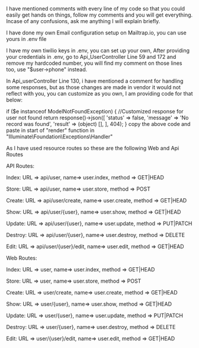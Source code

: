 I have mentioned comments with every line of my code so that you could easily get hands on things, follow my comments and you will get everything.
Incase of any confusions, ask me anything I will explain briefly.

I have done my own Email configuration setup on Mailtrap.io, you can use yours in .env file

I have my own tiwilio keys in .env, you can set up your own, After providing your credentials in .env, go to Api_UserController Line 59 and 172 and remove my hardcoded number, you will find my comment on those lines too, use "$user->phone" instead.

In Api_userController Line 130, i have mentioned a comment for handling some responses, but as those changes are made in vendor it would not reflect with you, you can customize as you own, I am providing code for that below:

if ($e instanceof ModelNotFoundException) { //Customized response for user not found
    return response()->json([
	'status' => false,
	'message' => 'No record was found',
	'result' => (object) [],
	], 404);
}
copy the above code and paste in start of "render" function in "Illuminate\Foundation\Exceptions\Handler"

As I have used resource routes so these are the following Web and Api Routes

API Routes:

Index:
URL => api/user, name=> user.index, method => GET|HEAD

Store:
URL => api/user, name=> user.store, method => POST

Create:
URL => api/user/create, name=> user.create, method => GET|HEAD

Show:
URL => api/user/{user}, name=> user.show, method => GET|HEAD

Update:
URL => api/user/{user}, name=> user.update, method => PUT|PATCH

Destroy:
URL => api/user/{user}, name=> user.destroy, method => DELETE

Edit:
URL => api/user/{user}/edit, name=> user.edit, method => GET|HEAD


Web Routes:

Index:
URL => user, name=> user.index, method => GET|HEAD

Store:
URL => user, name=> user.store, method => POST

Create:
URL => user/create, name=> user.create, method => GET|HEAD

Show:
URL => user/{user}, name=> user.show, method => GET|HEAD

Update:
URL => user/{user}, name=> user.update, method => PUT|PATCH

Destroy:
URL => user/{user}, name=> user.destroy, method => DELETE

Edit:
URL => user/{user}/edit, name=> user.edit, method => GET|HEAD
